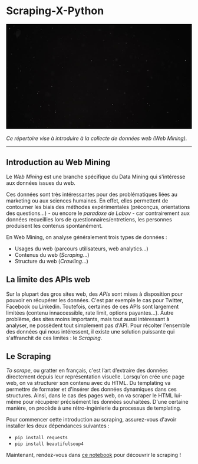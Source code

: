 # Scraping-X-Python

![](img/scraping.jpg)

*Ce répertoire vise à introduire à la collecte de données web (Web Mining).*

---

## Introduction au Web Mining

Le *Web Mining* est une branche spécifique du Data Mining qui s'intéresse aux données issues du web.

Ces données sont très intéressantes pour des problématiques liées au marketing ou aux sciences humaines. En effet, elles permettent de contourner les biais des méthodes expérimentales (préconçus, orientations des questions...) - ou encore le *paradoxe de Labov* - car contrairement aux données recueillies lors de questionnaires/entretiens, les personnes produisent les contenus spontanément.

En Web Mining, on analyse généralement trois types de données :
- Usages du web (parcours utilisateurs, web analytics...)
- Contenus du web (*Scraping*...)
- Structure du web (*Crawling*...)


## La limite des APIs web

Sur la plupart des gros sites web, des *APIs* sont mises à disposition pour pouvoir en récupérer les données. C'est par exemple le cas pour Twitter, Facebook ou Linkedin. Toutefois, certaines de ces APIs sont largement limitées (contenu innaccessible, rate limit, options payantes...). Autre problème, des sites moins importants, mais tout aussi intéressant à analyser, ne possèdent tout simplement pas d'API.
Pour récolter l'ensemble des données qui nous intéressent, il existe une solution puissante qui s'affranchit de ces limites : le *Scraping*.


## Le Scraping

*To scrape*, ou gratter en français, c'est l’art d’extraire des données directement depuis leur représentation visuelle. Lorsqu'on crée une page web, on va structurer son contenu avec du HTML. Du templating va permettre de formater et d'insérer des données dynamiques dans ces structures. Ainsi, dans le cas des pages web, on va scraper le HTML lui-même pour récupérer précisément les données souhaitées. D'une certaine manière, on procède à une rétro-ingénierie du processus de templating.

Pour commencer cette introduction au scraping, assurez-vous d'avoir installer les deux dépendances suivantes :
- `pip install requests`
- `pip install beautifulsoup4`

Maintenant, rendez-vous dans [ce notebook](Introduction%20au%20Scraping.ipynb) pour découvrir le scraping !